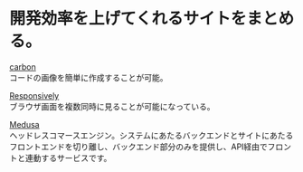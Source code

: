 # 開発効率を上げてくれるサイトをまとめる。

[carbon](https://carbon.now.sh/)<br>
コードの画像を簡単に作成することが可能。

[Responsively](https://responsively.app/)<br>
ブラウザ画面を複数同時に見ることが可能になっている。

[Medusa](https://medusajs.com/)<br>
ヘッドレスコマースエンジン。システムにあたるバックエンドとサイトにあたるフロントエンドを切り離し、バックエンド部分のみを提供し、API経由でフロントと連動するサービスです。